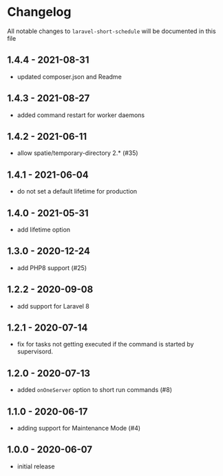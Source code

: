 # Changelog

All notable changes to `laravel-short-schedule` will be documented in this file

## 1.4.4 - 2021-08-31

- updated composer.json and Readme

## 1.4.3 - 2021-08-27

- added command restart for worker daemons

## 1.4.2 - 2021-06-11

- allow spatie/temporary-directory 2.* (#35)


## 1.4.1 - 2021-06-04

- do not set a default lifetime for production


## 1.4.0 - 2021-05-31

- add lifetime option

## 1.3.0 - 2020-12-24

- add PHP8 support (#25)

## 1.2.2 - 2020-09-08

- add support for Laravel 8

## 1.2.1 - 2020-07-14

- fix for tasks not getting executed if the command is started by supervisord.

## 1.2.0 - 2020-07-13

- added `onOneServer` option to short run commands (#8)

## 1.1.0 - 2020-06-17

- adding support for Maintenance Mode (#4)

## 1.0.0 - 2020-06-07

- initial release

